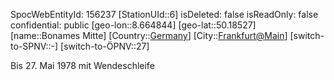 ﻿---
location: [50.18527,8.664844]
type: Station
tags:
- geo/Station

---
SpocWebEntityId: 156237
[StationUId::6]
isDeleted: false
isReadOnly: false
confidential: public
[geo-lon::8.664844]
[geo-lat::50.18527]
[name::Bonames Mitte]
[Country::[Germany](geo/Continent/Europe/Germany.md)]
[City::[Frankfurt@Main](geo/Continent/Europe/Germany/Hessen/Frankfurt@Main.md)]
[switch-to-SPNV::-]
[switch-to-ÖPNV::27]

Bis 27. Mai 1978 mit Wendeschleife
